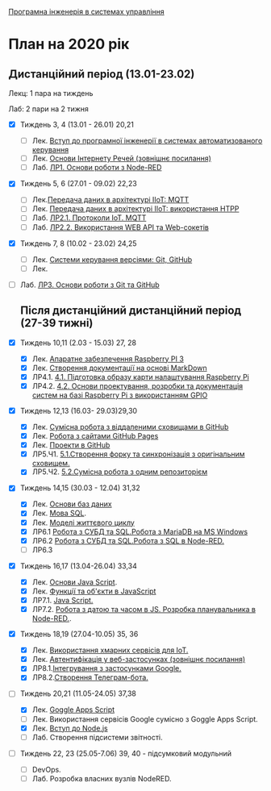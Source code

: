 [Програмна інженерія в системах управління](https://pupenasan.github.io/ProgIngContrSystems/)

# План на 2020 рік

## Дистанційний період (13.01-23.02)

Лекц: 1 пара на тиждень

Лаб:  2 пари на 2 тижня

- [x] Тиждень 3, 4  (13.01 - 26.01) 20,21
  - [ ] Лек. [Вступ до програмної інженерії в системах автоматизованого керування](https://pupenasan.github.io/ProgIngContrSystems/Лекц/Intro.html) 
  - [ ] Лек. [Основи Інтернету Речей (зовнішнє посилання)](https://pupenasan.github.io/TI40/Лекц/intro.html)
  - [ ] Лаб. [ЛР1. Основи роботи з Node-RED](https://pupenasan.github.io/ProgIngContrSystems/Лабор/lab1NodeRED.html)
  
- [x] Тиждень 5, 6  (27.01 - 09.02) 22,23 
  - [ ] Лек.[Передача даних в архітектурі IIoT: MQTT](https://pupenasan.github.io/ProgIngContrSystems/Лекц/MQTT.html)
  - [ ] Лек. [Передача даних в архітектурі IIoT: використання HTPP](https://pupenasan.github.io/ProgIngContrSystems/Лекц/HTTPAPI.html)
  - [ ] Лаб. [ЛР2.1. Протоколи IoT. MQTT](https://pupenasan.github.io/ProgIngContrSystems/Лабор/lab2MQTT.html)
  - [ ] Лаб. [ЛР2.2. Використання WEB API та Web-сокетів](https://pupenasan.github.io/ProgIngContrSystems/Лабор/lab2WEBAPI.html)
  
- [x] Тиждень 7, 8  (10.02 - 23.02) 24,25
  - [ ] Лек. [Системи керування версіями: Git, GitHub](https://pupenasan.github.io/ProgIngContrSystems/Лекц/Git.html)
  - [ ] Лек. 
  
- [ ] Лаб. [ЛР3. Основи роботи з Git та GitHub](https://pupenasan.github.io/ProgIngContrSystems/Лабор/lab3Git.html)
  
  
  
  ## Після дистанційний дистанційний період (27-39 тижні)
  
- [x] Тиждень 10,11 (2.03 - 15.03) 27, 28
  - [x] Лек. [Апаратне забезпечення Raspberry PI 3](https://pupenasan.github.io/ProgIngContrSystems/Лекц/RaspberryPi.html)
  - [x] Лек. [Створення документації на основі MarkDown](https://pupenasan.github.io/ProgIngContrSystems/Лекц/MarkDown.html)
  - [x] ЛР4.1. [4.1. Підготовка образу карти налаштування Raspberry Pi](https://pupenasan.github.io/ProgIngContrSystems/Лабор/lab4_1_RPIConfig.html)
  - [x] ЛР4.2. [4.2. Основи проектування, розробки та документація систем на базі Raspberry Pi з використанням GPIO](https://pupenasan.github.io/ProgIngContrSystems/Лабор/lab4_2_RPIProg.html)
  
- [x] Тиждень 12,13 (16.03- 29.03)29,30
  - [x] Лек. [Сумісна робота з віддаленими сховищами в GitHub](https://pupenasan.github.io/ProgIngContrSystems/Лекц/GitHub.html)
  - [x] Лек. [Робота з сайтами GitHub Pages](https://pupenasan.github.io/ProgIngContrSystems/Лекц/GitHubPages.html)
  - [x] Лек. [Проекти в GitHub](https://pupenasan.github.io/ProgIngContrSystems/Лекц/GitHubProjects.html)
  - [x] ЛР5.Ч1. [5.1.Створення форку та синхронізація з оригінальним сховищем.](https://pupenasan.github.io/ProgIngContrSystems/Лабор/lab5_1GitHubFork.html)
  - [x] ЛР5.Ч2. [5.2.Сумісна робота з одним репозиторієм](https://pupenasan.github.io/ProgIngContrSystems/Лабор/lab5_2GitHubCollabor.html)
  
- [x] Тиждень 14,15 (30.03 - 12.04) 31,32
  - [x] Лек. [Основи баз даних](https://pupenasan.github.io/ProgIngContrSystems/Лекц/db.html)
  - [x] Лек. [Мова SQL](https://pupenasan.github.io/ProgIngContrSystems/Лекц/sql1.html).
  - [x] Лек. [Моделі життєвого циклу](https://pupenasan.github.io/ProgIngContrSystems/Лекц/lyfecycle.html)
  - [x] ЛР6.1 [Робота з СУБД та SQL.Робота з MariaDB на MS Windows](https://pupenasan.github.io/ProgIngContrSystems/Лабор/labdb_1maria.html) 
  - [x] ЛР6.2 [Робота з СУБД та SQL.Робота з SQL в Node-RED.](https://pupenasan.github.io/ProgIngContrSystems/%D0%9B%D0%B0%D0%B1%D0%BE%D1%80/labdb_2nodered.html) 
  - [ ] ЛР6.3
  
- [x] Тиждень 16,17 (13.04-26.04) 33,34
  - [x] Лек. [Основи Java Script](https://pupenasan.github.io/ProgIngContrSystems/%D0%9B%D0%B5%D0%BA%D1%86/javascript.html). 
  - [x] Лек. [Функції та об'єкти в JavaScript](https://pupenasan.github.io/ProgIngContrSystems/%D0%9B%D0%B5%D0%BA%D1%86/jsobjects.html)
  - [x] ЛР7.1. [Java Script.](https://pupenasan.github.io/ProgIngContrSystems/%D0%9B%D0%B0%D0%B1%D0%BE%D1%80/labjs_1js.html) 
  - [x] ЛР7.2. [Робота з датою та часом в JS. Розробка планувальника в Node-RED.](https://pupenasan.github.io/ProgIngContrSystems/%D0%9B%D0%B0%D0%B1%D0%BE%D1%80/labjs_2node.html). 
  
- [x] Тиждень 18,19 (27.04-10.05) 35, 36
  - [x] Лек. [Використання хмарних сервісів для IoT.](https://pupenasan.github.io/ProgIngContrSystems/%D0%9B%D0%B5%D0%BA%D1%86/cloud.html)
  - [x] Лек. [Автентифікація у веб-застосунках (зовнішнє посилання)](https://pupenasan.github.io/TI40/Лекц/cloudauth.html)
  - [x] ЛР8.1.[Інтегрування з застосунками Google.](https://pupenasan.github.io/ProgIngContrSystems/%D0%9B%D0%B0%D0%B1%D0%BE%D1%80/labcld_1.html)
  - [x] ЛР8.2.[Створення Телеграм-бота.](https://pupenasan.github.io/ProgIngContrSystems/%D0%9B%D0%B0%D0%B1%D0%BE%D1%80/labcld_2bot.html)
  
- [ ] Тиждень 20,21 (11.05-24.05) 37,38
  - [x] Лек. [Goggle Apps Script](https://pupenasan.github.io/ProgIngContrSystems/%D0%9B%D0%B5%D0%BA%D1%86/gs.html)
  - [ ] Лек. Використання сервісів Google сумісно з Goggle Apps Script. 
  - [x] Лек. [Вступ до Node.js](https://pupenasan.github.io/ProgIngContrSystems/%D0%9B%D0%B5%D0%BA%D1%86/nodejs.html)
  - [ ] Лаб. Створення підсистеми звітності.
  
- [ ] Тиждень 22, 23 (25.05-7.06) 39, 40 - підсумковий модульний

  - [ ] DevOps.
  - [ ] Лаб. Розробка власних вузлів NodeRED.